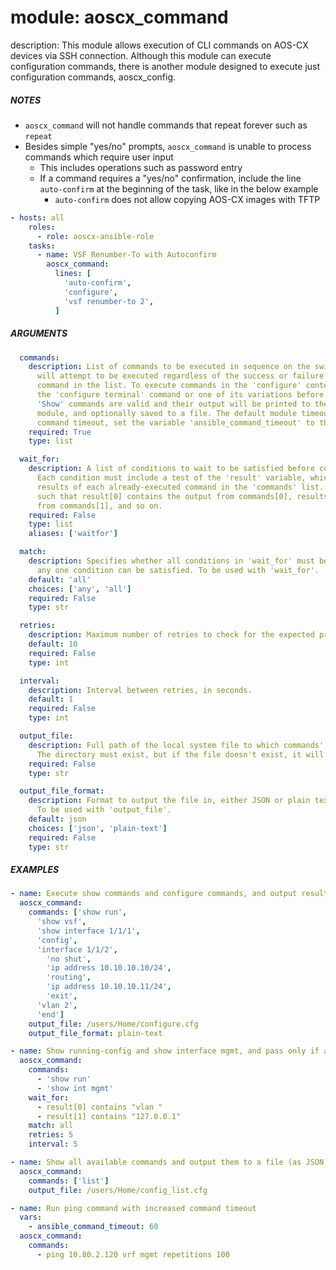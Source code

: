 # module: aoscx_command

description: This module allows execution of CLI commands on AOS-CX devices via SSH connection. 
Although this module can execute configuration commands, there is another module designed to execute
just configuration commands, aoscx_config.

##### NOTES
* `aoscx_command` will not handle commands that repeat forever such as `repeat` 
* Besides simple "yes/no" prompts, `aoscx_command` is unable to process commands which require user input
	* This includes operations such as password entry
    * If a command requires a "yes/no" confirmation, include the line `auto-confirm` at the beginning of the task, like in the below example
        * `auto-confirm` does not allow copying AOS-CX images with TFTP
```yaml
- hosts: all
    roles:
      - role: aoscx-ansible-role
    tasks:
      - name: VSF Renumber-To with Autoconfirm
        aoscx_command:
          lines: [
            'auto-confirm',
            'configure',
            'vsf renumber-to 2',
          ]
```


##### ARGUMENTS
```YAML
  commands:
    description: List of commands to be executed in sequence on the switch. Every command
      will attempt to be executed regardless of the success or failure of the previous 
      command in the list. To execute commands in the 'configure' context, you must include 
      the 'configure terminal' command or one of its variations before the configuration commands. 
      'Show' commands are valid and their output will be printed to the screen, returned by the 
      module, and optionally saved to a file. The default module timeout is 30 seconds. To change the 
      command timeout, set the variable 'ansible_command_timeout' to the desired time in seconds.
    required: True
    type: list

  wait_for:
    description: A list of conditions to wait to be satisfied before continuing execution.
      Each condition must include a test of the 'result' variable, which contains the output 
      results of each already-executed command in the 'commands' list. 'result' is a list
      such that result[0] contains the output from commands[0], results[1] contains the output 
      from commands[1], and so on.  
    required: False
    type: list
    aliases: ['waitfor']

  match:
    description: Specifies whether all conditions in 'wait_for' must be satisfied or if just 
      any one condition can be satisfied. To be used with 'wait_for'.
    default: 'all'
    choices: ['any', 'all']
    required: False
    type: str

  retries:
    description: Maximum number of retries to check for the expected prompt.
    default: 10
    required: False
    type: int

  interval:
    description: Interval between retries, in seconds.
    default: 1
    required: False
    type: int

  output_file:
    description: Full path of the local system file to which commands' results will be output.
      The directory must exist, but if the file doesn't exist, it will be created.
    required: False
    type: str

  output_file_format:
    description: Format to output the file in, either JSON or plain text.
      To be used with 'output_file'.
    default: json
    choices: ['json', 'plain-text']
    required: False
    type: str
```

##### EXAMPLES
```YAML
- name: Execute show commands and configure commands, and output results to file in plaintext
  aoscx_command:
    commands: ['show run',
      'show vsf',
      'show interface 1/1/1',
      'config',
      'interface 1/1/2',
        'no shut',
        'ip address 10.10.10.10/24',
        'routing',
        'ip address 10.10.10.11/24',
        'exit',
      'vlan 2',
      'end']
    output_file: /users/Home/configure.cfg
    output_file_format: plain-text

- name: Show running-config and show interface mgmt, and pass only if all (both) results match
  aoscx_command:
    commands:
      - 'show run'
      - 'show int mgmt'
    wait_for:
      - result[0] contains "vlan "
      - result[1] contains "127.0.0.1"
    match: all
    retries: 5
    interval: 5

- name: Show all available commands and output them to a file (as JSON)
  aoscx_command:
    commands: ['list']
    output_file: /users/Home/config_list.cfg

- name: Run ping command with increased command timeout
  vars:
    - ansible_command_timeout: 60
  aoscx_command:    
    commands:
      - ping 10.80.2.120 vrf mgmt repetitions 100
```